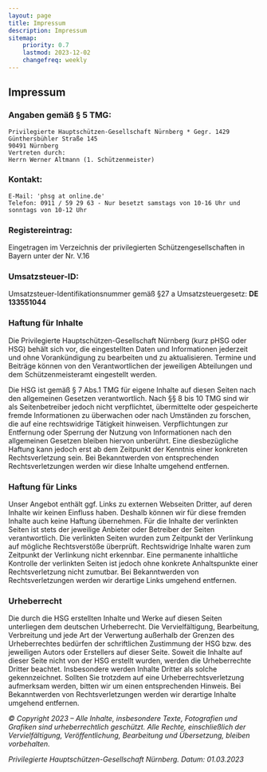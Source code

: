 ```yaml
---
layout: page
title: Impressum
description: Impressum
sitemap:
    priority: 0.7
    lastmod: 2023-12-02
    changefreq: weekly
---
```


## Impressum

### Angaben gemäß § 5 TMG:

```
Privilegierte Hauptschützen-Gesellschaft Nürnberg * Gegr. 1429
Günthersbühler Straße 145
90491 Nürnberg
Vertreten durch:
Herrn Werner Altmann (1. Schützenmeister)
```

### Kontakt:

```
E-Mail: 'phsg at online.de'
Telefon: 0911 / 59 29 63 - Nur besetzt samstags von 10-16 Uhr und sonntags von 10-12 Uhr
```

### Registereintrag:

Eingetragen im Verzeichnis der privilegierten Schützengesellschaften in Bayern
unter der Nr. V.16

### Umsatzsteuer-ID:

Umsatzsteuer-Identifikationsnummer gemäß §27 a Umsatzsteuergesetz: **DE 133551044**

### Haftung für Inhalte

Die Privilegierte Hauptschützen-Gesellschaft Nürnberg (kurz pHSG oder HSG) behält sich
vor, die eingestellten Daten und Informationen jederzeit und ohne Vorankündigung zu
bearbeiten und zu aktualisieren. Termine und Beiträge können von den Verantwortlichen der
jeweiligen Abteilungen und dem Schützenmeisteramt eingestellt werden.

Die HSG ist gemäß § 7 Abs.1 TMG für eigene Inhalte auf diesen Seiten nach den allgemeinen
Gesetzen verantwortlich. Nach §§ 8 bis 10 TMG sind wir als Seitenbetreiber jedoch nicht
verpflichtet, übermittelte oder gespeicherte fremde Informationen zu überwachen oder nach
Umständen zu forschen, die auf eine rechtswidrige Tätigkeit hinweisen. Verpflichtungen zur
Entfernung oder Sperrung der Nutzung von Informationen nach den allgemeinen Gesetzen
bleiben hiervon unberührt. Eine diesbezügliche Haftung kann jedoch erst ab dem Zeitpunkt
der Kenntnis einer konkreten Rechtsverletzung sein. Bei Bekanntwerden von entsprechenden
Rechtsverletzungen werden wir diese Inhalte umgehend entfernen.

### Haftung für Links

Unser Angebot enthält ggf. Links zu externen Webseiten Dritter, auf deren Inhalte wir keinen
Einfluss haben. Deshalb können wir für diese fremden Inhalte auch keine Haftung
übernehmen. Für die Inhalte der verlinkten Seiten ist stets der jeweilige Anbieter oder
Betreiber der Seiten verantwortlich. Die verlinkten Seiten wurden zum Zeitpunkt der
Verlinkung auf mögliche Rechtsverstöße überprüft. Rechtswidrige Inhalte waren zum
Zeitpunkt der Verlinkung nicht erkennbar. Eine permanente inhaltliche Kontrolle der
verlinkten Seiten ist jedoch ohne konkrete Anhaltspunkte einer Rechtsverletzung nicht
zumutbar. Bei Bekanntwerden von Rechtsverletzungen werden wir derartige Links umgehend
entfernen.

### Urheberrecht

Die durch die HSG erstellten Inhalte und Werke auf diesen Seiten unterliegen dem deutschen
Urheberrecht. Die Vervielfältigung, Bearbeitung, Verbreitung und jede Art der Verwertung
außerhalb der Grenzen des Urheberrechtes bedürfen der schriftlichen Zustimmung der HSG
bzw. des jeweiligen Autors oder Erstellers auf dieser Seite. Soweit die Inhalte auf dieser Seite
nicht von der HSG erstellt wurden, werden die Urheberrechte Dritter beachtet. Insbesondere
werden Inhalte Dritter als solche gekennzeichnet. Sollten Sie trotzdem auf eine
Urheberrechtsverletzung aufmerksam werden, bitten wir um einen entsprechenden Hinweis.
Bei Bekanntwerden von Rechtsverletzungen werden wir derartige Inhalte umgehend
entfernen.

*© Copyright 2023 – Alle Inhalte, insbesondere Texte, Fotografien und Grafiken sind
urheberrechtlich geschützt. Alle Rechte, einschließlich der Vervielfältigung, Veröffentlichung,
Bearbeitung und Übersetzung, bleiben vorbehalten.*

*Privilegierte Hauptschützen-Gesellschaft Nürnberg. Datum: 01.03.2023*
